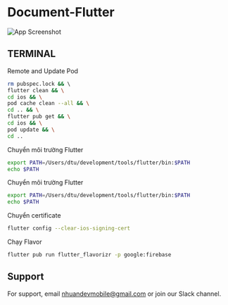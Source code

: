 # Document-Flutter
![App Screenshot](https://firebasestorage.googleapis.com/v0/b/nhuandev-1c4d9.appspot.com/o/image_2023_09_15T02_39_45_211Z.png?alt=media&token=3e741f4e-65d2-4a52-bba1-b6b756c6aaa2)
## TERMINAL

Remote and Update Pod
```bash
rm pubspec.lock && \                                                                                                                                                                                                          
flutter clean && \
cd ios && \
pod cache clean --all && \
cd .. && \
flutter pub get && \
cd ios && \
pod update && \
cd ..
```
Chuyển môi trường Flutter
```bash
export PATH=/Users/dtu/development/tools/flutter/bin:$PATH
echo $PATH
```
Chuyển môi trường Flutter
```bash
export PATH=/Users/dtu/development/tools/flutter/bin:$PATH
echo $PATH
```
Chuyển certificate
```bash
flutter config --clear-ios-signing-cert
```
Chạy Flavor
```bash
flutter pub run flutter_flavorizr -p google:firebase
```
## Support

For support, email nhuandevmobile@gmail.com or join our Slack channel.
